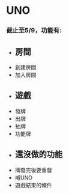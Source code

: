 # UNO
### 截止至5/9，功能有:
- ## 房間
 + 創建房間
 + 加入房間
- ## 遊戲
 + 發牌
 + 出牌
 + 抽牌
 + 功能牌
- ## 還沒做的功能
 + 牌發完後要重發
 + 喊UNO
 + 遊戲結束的條件
